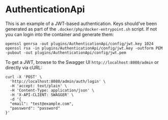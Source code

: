 # AuthenticationApi

This is an example of a JWT-based authentication. Keys should've been generated as part of the
`.docker/php/docker-entrypoint.sh` script. If not you can login into the container and generate them:

```console
openssl genrsa -out plugins/AuthenticationApi/config/jwt.key 1024
openssl rsa -in plugins/AuthenticationApi/config/jwt.key -outform PEM -pubout -out plugins/AuthenticationApi/config/jwt.pem
```

To get a JWT, browse to the Swagger UI `http://localhost:8080/admin` or directly via cURL:

```console
curl -X 'POST' \
  'http://localhost:8080/admin/auth/login' \
  -H 'accept: text/plain' \
  -H 'Content-Type: application/json' \
  -H 'X-API-CLIENT: SWAGGER' \
  -d '{
  "email": "test@example.com",
  "password": "password"
}'
```
